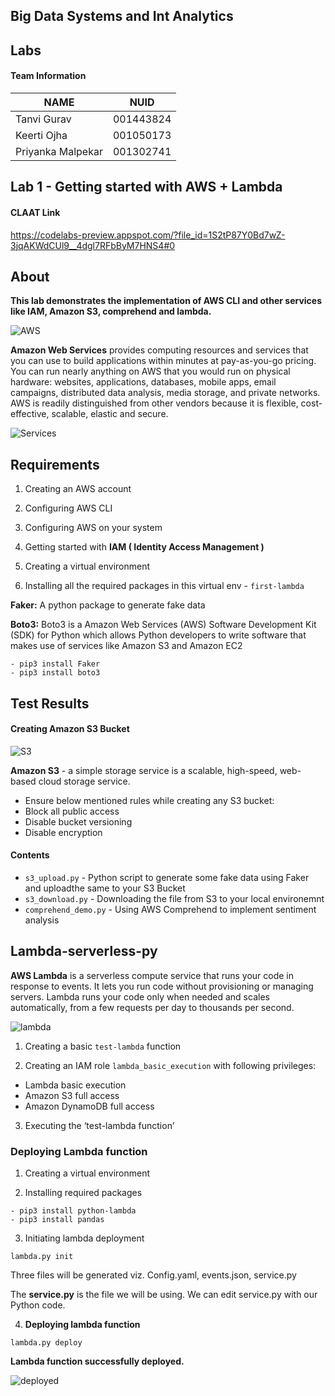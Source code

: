 ## Big Data Systems and Int Analytics

## Labs

#### Team Information

| NAME              |     NUID        |
|------------------ |-----------------|
|   Tanvi Gurav     |   001443824     |
|   Keerti Ojha     |   001050173     |
| Priyanka Malpekar |   001302741     |


## Lab 1 - Getting started with AWS + Lambda

#### CLAAT Link
https://codelabs-preview.appspot.com/?file_id=1S2tP87Y0Bd7wZ-3jqAKWdCUl9__4dgl7RFbByM7HNS4#0

## About

**This lab demonstrates the implementation of AWS CLI and other services like IAM, Amazon S3, comprehend and lambda.**

![AWS](https://user-images.githubusercontent.com/59594174/109194191-32a5de00-7767-11eb-916e-827815f25b96.png)


**Amazon Web Services** provides computing resources and services that you can use to build applications within minutes at pay-as-you-go pricing. You can run nearly anything on AWS that you would run on physical hardware: websites, applications, databases, mobile apps, email campaigns, distributed data analysis, media storage, and private networks.  AWS is readily distinguished from other vendors because it is flexible, cost-effective, scalable, elastic and secure.

![Services](https://user-images.githubusercontent.com/59594174/109194273-405b6380-7767-11eb-9d3b-2205df0addf6.png)


## Requirements

1. Creating an AWS account

2. Configuring AWS CLI

3. Configuring AWS on your system

4. Getting started with **IAM ( Identity Access Management )**

5. Creating a virtual environment

6. Installing all the required packages in this virtual env - `first-lambda`

**Faker:**  A python package to generate fake data

**Boto3:** Boto3 is a Amazon Web Services (AWS) Software Development Kit (SDK) for Python which allows Python developers to write software that makes use of services like Amazon S3 and Amazon EC2

```
- pip3 install Faker
- pip3 install boto3
```

## Test Results

#### Creating Amazon S3 Bucket

![S3](https://user-images.githubusercontent.com/59594174/109194316-494c3500-7767-11eb-81d0-f89879293d2b.png)


**Amazon S3** - a simple storage service is a scalable, high-speed, web-based cloud storage service. 


- Ensure below mentioned rules while creating any S3 bucket:
- Block all public access
- Disable bucket versioning
- Disable encryption


#### Contents

- `s3_upload.py` - Python script to generate some fake data using Faker and uploadthe same to your S3 Bucket 
- `s3_download.py` - Downloading the file from S3 to your local environemnt 
- `comprehend_demo.py` - Using AWS Comprehend to implement sentiment analysis


## Lambda-serverless-py

**AWS Lambda** is a serverless compute service that runs your code in response to events. It lets you run code without provisioning or managing servers. Lambda runs your code only when needed and scales automatically, from a few requests per day to thousands per second. 


![lambda](https://user-images.githubusercontent.com/59594174/109194337-4fdaac80-7767-11eb-8598-060c8dd09af3.png)


1. Creating a basic `test-lambda` function

2. Creating an IAM role `lambda_basic_execution` with following privileges:

- Lambda basic execution
- Amazon S3 full access
- Amazon DynamoDB full access

3. Executing the ‘test-lambda function’

### Deploying Lambda function

1. Creating a virtual environment

2. Installing required packages

```
- pip3 install python-lambda
- pip3 install pandas

```

3. Initiating lambda deployment

`lambda.py init`

Three files will be generated viz. Config.yaml, events.json, service.py

The **service.py** is the file we will be using. We can edit service.py with our Python code.

4. **Deploying lambda function**

`lambda.py deploy`

**Lambda function successfully deployed.**


![deployed](https://user-images.githubusercontent.com/59594174/109194379-58cb7e00-7767-11eb-9c64-7f3adf9f79d7.png)





